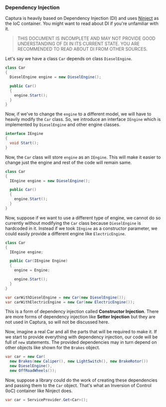 ### Dependency Injection

Captura is heavily based on Dependency Injection (DI) and uses [Ninject](http://www.ninject.org/) as the IoC container.
You might want to read about DI if you're unfamiliar with it.

> THIS DOCUMENT IS INCOMPLETE AND MAY NOT PROVIDE GOOD UNDERSTANDING OF DI IN ITS CURRENT STATE. YOU ARE RECOMMENDED TO READ ABOUT DI FROM OTHER SOURCES.

Let's say we have a class `Car` depends on class `DieselEngine`.

```csharp
class Car
{
  DieselEngine engine = new DieselEngine();

  public Car()
  {
    engine.Start();
  }
}
```

Now, if we've to change the `engine` to a different model, we will have to heavily modify the `Car` class.
So, we introduce an interface `IEngine` which is implemented by `DieselEngine` and other engine classes.

```csharp
interface IEngine
{
  void Start();
}
```

Now, the `Car` class will store `engine` as an `IEngine`. This will make it easier to change just the engine and rest of the code will remain same.

```csharp
class Car
{
  IEngine engine = new DieselEngine();

  public Car()
  {
    engine.Start();
  }
}
```

Now, suppose if we want to use a different type of engine, we cannot do so currently without modifying the `Car` class because `DieselEngine` is hardcoded in it. Instead if we took `IEngine` as a constructor parameter, we could easily provide a different engine like `ElectricEngine`.

```csharp
class Car
{
  IEngine engine;

  public Car(IEngine Engine)
  {
    engine = Engine;

    engine.Start();
  }
}
```

```csharp
var carWithDieselEngine = new Car(new DieselEngine());
var carWithElectricEngine = new Car(new ElectricEngine());
```

This is a form of dependency injection called **Constructor Injection**. There are more forms of dependency injection like **Setter Injection** but they are not used in Captura, so will not be discussed here.

Now, imagine a real Car and all the parts that will be required to make it. If we start to provide everything with dependency injection, our code will be full of `new` statements. The provided dependencies may in turn depend on other objects like shown for the `Brakes` object.

```csharp
var car = new Car(
  new Brakes(new Caliper(), new LightSwitch(), new BrakeRotor())
  new DieselEngine(),
  new OffRoadWheels());
```

Now, suppose a library could do the work of creating these dependencies and passing them to the `Car` object. That's what an Inversion of Control (IoC) container like Ninject does.

```csharp
var car = ServiceProvider.Get<Car>();
```